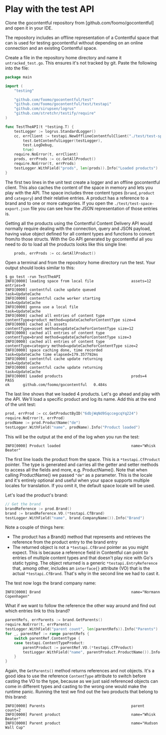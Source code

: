 # Play with the test API

Clone the gocontentful repository from [github.com/foomo/gocontentful] and open it
in your IDE. 

The repository includes an offline representation of a Contentful space that can is used for testing gocontentful 
without depending on an online connection and an existing Contentful space. 

Create a file in the repository home directory and name it `untracked_test.go`. This ensures it's not tracked by git.
Paste the following into the file:

```go
package main

import (
	"testing"

	"github.com/foomo/gocontentful/test"
	"github.com/foomo/gocontentful/test/testapi"
	"github.com/sirupsen/logrus"
	"github.com/stretchr/testify/require"
)

func TestTheAPI(t *testing.T) {
	testLogger := logrus.StandardLogger()
	cc, errClient := testapi.NewOfflineContentfulClient("./test/test-space-export.json",
		test.GetContenfulLogger(testLogger),
		test.LogDebug,
		true)
	require.NoError(t, errClient)
	prods, errProds := cc.GetAllProduct()
	require.NoError(t, errProds)
	testLogger.WithField("prods", len(prods)).Info("Loaded products")
}
```

The first two lines in the unit test create a logger and an offline gocontentful client. This also
caches the content of the space in memory and lets you play with the API. The space includes three
content types (`brand`, `product` and `category`) and their relative entries. 
A product has a reference to a brand and to one or more categories. If you open the `./test/test-space-export.json` file
you can see how the JSON representation of those entries is. 

Getting all the products using the Contentful
Content Delivery API would normally require dealing with the connection, query and JSON payload, having
value object defined for all content types and functions to convert from/to those structs. With the Go API generated
by gocontentful all you need to do to load all the products looks like this single line:

```go
	prods, errProds := cc.GetAllProduct()
```

Open a terminal and from the repository home directory run the test. Your output should looks similar to this:

```shell
$ go test -run TestTheAPI
INFO[0000] loading space from local file                 assets=12 entries=9
INFO[0000] contentful cache update queued                task=UpdateCache
INFO[0000] contentful cache worker starting              task=UpdateCache
INFO[0000] gonna use a local file                        task=UpdateCache
INFO[0000] cached all entries of content type            contentType=product method=updateCacheForContentType size=4
INFO[0000] cached all assets                             contentType=asset method=updateCacheForContentType size=12
INFO[0000] cached all entries of content type            contentType=brand method=updateCacheForContentType size=3
INFO[0000] cached all entries of content type            contentType=category method=updateCacheForContentType size=2
INFO[0000] space caching done, time recorded             task=UpdateCache time elapsed=179.357792ms
INFO[0000] contentful cache update returning             task=UpdateCache
INFO[0000] contentful cache update returning             task=UpdateCache
INFO[0000] Loaded products                               prods=4
PASS
ok      github.com/foomo/gocontentful   0.484s
```

The last line shows that we loaded 4 products. Let's go ahead and play with the API. 
We'll load a specific product and log its name. Add this at the end of the unit test:

```go
prod, errProd := cc.GetProductByID("6dbjWqNd9SqccegcqYq224")
require.NoError(t, errProd)
prodName := prod.ProductName("de")
testLogger.WithField("name", prodName).Info("Product loaded")
```
This will be the output at the end of the log when you run the test:
```shell
INFO[0000] Product loaded                                name="Whisk Beater"
```
The first line loads the product from the space. This is a `*testapi.CfProduct` pointer. The type is generated
and carries all the getter and setter methods to access all the fields and more, e.g. ProductName().
Note that when calling ProductName() we passed `"de"` as a parameter. This is the locale and it's
entirely optional and useful when your space supports multiple locales for translation. 
If you omit it, the default space locale will be used.

Let's load the product's brand:
```go
// Get the brand
brandReference := prod.Brand()
brand := brandReference.VO.(*testapi.CfBrand)
testLogger.WithField("name", brand.CompanyName()).Info("Brand")
```
Note a couple of things here:
- The product has a Brand() method that represents and retrieves the reference from the product entry to the brand entry
- The returned object is not a `*testapi.CfBrand` pointer as you might expect. This is because a reference field in Contentful
can point to entries of multiple content types and that doesn't play nice with Go's static typing. 
The object returned is a generic `*testapi.EntryReference` that, among other, includes an `interface{}` attribute (VO) that
is the actual `*testapi.CfBrand`. That's why in the second line we had to cast it.

The test now logs the brand company name:
```shell
INFO[0000] Brand                                         name="Normann Copenhagen"
```

What if we want to follow the reference the other way around and find out which entries link to this brand?

```go
parentRefs, errParents := brand.GetParents()
require.NoError(t, errParents)
testLogger.WithField("parent count", len(parentRefs)).Info("Parents")
for _, parentRef := range parentRefs {
    switch parentRef.ContentType {
    case testapi.ContentTypeProduct:
        parentProduct := parentRef.VO.(*testapi.CfProduct)
        testLogger.WithField("name", parentProduct.ProductName()).Info("Parent product")
    }
}
```
Again, the `GetParents()` method returns references and not objects. It's a good idea to use the reference `ContentType` attribute
to switch before casting the VO to the type, because as we just said referenced objects can come in different types and casting
to the wrong one would make the runtime panic. Running the test we find out the two products that belong to this brand:
```shell
INFO[0000] Parents                                       parent count=2
INFO[0000] Parent product                                name="Whisk Beater"
INFO[0000] Parent product                                name="Hudson Wall Cup"
```